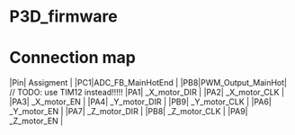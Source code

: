 # P3D_firmware
# Connection map
|Pin|    Assigment     |
|PC1|ADC_FB_MainHotEnd |
|PB8|PWM_Output_MainHot| // TODO: use TIM12 instead!!!!!
|PA1|   _X_motor_DIR   |
|PA2|   _X_motor_CLK   |
|PA3|   _X_motor_EN    |
|PA4|   _Y_motor_DIR   |
|PB9|   _Y_motor_CLK   |
|PA6|   _Y_motor_EN    |
|PA7|   _Z_motor_DIR   |
|PB8|  _Z_motor_CLK    |
|PA9|   _Z_motor_EN    |
